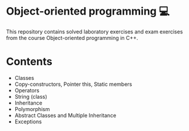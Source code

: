 # Object-oriented programming 💻
This repository contains solved laboratory exercises and exam exercises from the course Object-oriented programming in C++.

# Contents
- Classes
- Copy-constructors, Pointer this, Static members
- Operators
- String (class)
- Inheritance
- Polymorphism
- Abstract Classes and Multiple Inheritance
- Exceptions

